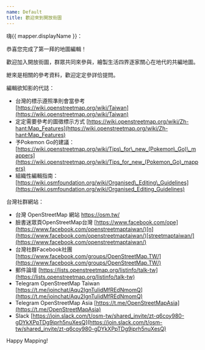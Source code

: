 ```yaml
---
name: Default
title: 歡迎來到開放街圖
---
```


嗨{{ mapper.displayName }}：

恭喜您完成了第一拜的地圖編輯！

歡迎加入開放街圖，群眾共同來參與，繪製生活四界逐家關心在地代的共編地圖。

紲來是相關的參考資料，歡迎定定參詳佮提問。

編輯欲知影的代誌：
* 台灣的標示遵照準則會當參考 [https://wiki.openstreetmap.org/wiki/Taiwan](https://wiki.openstreetmap.org/wiki/Taiwan)
* 定定需要參考的圖徵標示方式 [https://wiki.openstreetmap.org/wiki/Zh-hant:Map_Features](https://wiki.openstreetmap.org/wiki/Zh-hant:Map_Features)
* 予Pokemon Go的建議：[https://wiki.openstreetmap.org/wiki/Tips\_for\_new_(Pokemon\_Go)\_mappers](https://wiki.openstreetmap.org/wiki/Tips_for_new_(Pokemon_Go)_mappers)
* 組織性編輯指南：[https://wiki.osmfoundation.org/wiki/Organised\_Editing\_Guidelines](https://wiki.osmfoundation.org/wiki/Organised_Editing_Guidelines)

台灣社群網站：
* 台灣 OpenStreetMap 網站   [http](https://osm.tw/)[s://osm.tw/](https://osm.tw/)
* 臉書迷眾頁OpenStreetMap台灣 [https://www.facebook.com/ope](https://www.facebook.com/openstreetmaptaiwan/)[n](https://www.facebook.com/openstreetmaptaiwan/)[streetmaptaiwan/](https://www.facebook.com/openstreetmaptaiwan/)
* 台灣社群Facebook社團 [https://www.facebook.com/groups/OpenStreetMap.TW/](https://www.facebook.com/groups/OpenStreetMap.TW/)
* 郵件論壇 [https://lists.openstreetmap.org/listinfo/talk-tw](https://lists.openstreetmap.org/listinfo/talk-tw)
* Telegram OpenStreetMap Taiwan [https://t.me/joinchat/Aqu2IgnTuIidMfREdNmomQ](https://t.me/joinchat/Aqu2IgnTuIidMfREdNmomQ)
* Telegram OpenStreetMap Asia [https://t.me/OpenStreetMapAsia](https://t.me/OpenStreetMapAsia)
* Slack [https://join.slack.com/t/osm-tw/shared_invite/zt-q6coy980-gDYkXPpTDg9iprh5nuXesQ](https://join.slack.com/t/osm-tw/shared_invite/zt-q6coy980-gDYkXPpTDg9iprh5nuXesQ)

Happy Mapping!
